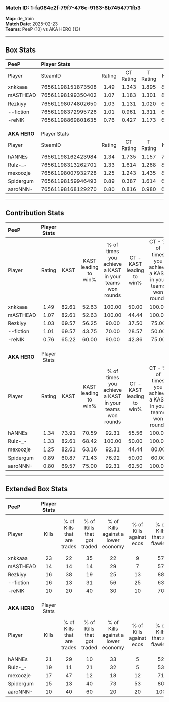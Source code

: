 ### Match ID: 1-fa084e2f-79f7-476c-9163-8b7454771fb3  
**Map**: de_train  
**Match Date**: 2025-02-23  
**Teams**: PeeP (10) vs AKA HERO (13)  

---  

## Box Stats  

| **PeeP**     | Player Stats      |        |           |          |       |       |       |         |        |      |     |
| :- | :- | :-: | :-: | :-: | :-: | :-: | :-: | :-: | :-: | :-: | :-: |
| Player       | SteamID           | Rating | CT Rating | T Rating | KAST  |  ADR  | Kills | Assists | Deaths | K/D  | HS% |
| xnkkaaa      | 76561198151873508 |  1.49  |   1.343   |  1.895   | 82.61 | 102.8 |  23   |    1    |   16   | 1.44 | 60  |
| mASTHEAD     | 76561198199350402 |  1.07  |   1.183   |  1.301   | 82.61 | 68.9  |  14   |    6    |   16   | 0.88 | 42  |
| Rezkiyy      | 76561198074802650 |  1.03  |   1.131   |  1.020   | 69.57 | 72.9  |  16   |    5    |   17   | 0.94 | 81  |
| --fiction    | 76561198372995726 |  1.01  |   0.961   |  1.311   | 69.57 | 73.4  |  16   |    5    |   18   | 0.89 | 62  |
| -reNIK       | 76561198869801635 |  0.76  |   0.427   |  1.173   | 65.22 | 54.2  |  10   |    5    |   15   | 0.67 | 80  |
|              |                   |        |           |          |       |       |       |         |        |      |     |
|              |                   |        |           |          |       |       |       |         |        |      |     |
|              |                   |        |           |          |       |       |       |         |        |      |     |
| **AKA HERO** | Player Stats      |        |           |          |       |       |       |         |        |      |     |
| Player       | SteamID           | Rating | CT Rating | T Rating | KAST  |  ADR  | Kills | Assists | Deaths | K/D  | HS% |
| hANNEs       | 76561198162423984 |  1.34  |   1.735   |  1.157   | 73.91 | 85.6  |  21   |    5    |   15   | 1.40 | 71  |
| Rulz-_-      | 76561198313262701 |  1.33  |   1.614   |  1.268   | 82.61 | 83.5  |  19   |    2    |   14   | 1.36 | 52  |
| mexoozje     | 76561198007932728 |  1.25  |   1.243   |  1.435   | 82.61 | 69.4  |  17   |    6    |   13   | 1.31 | 35  |
| Spidergum    | 76561198159946493 |  0.89  |   0.387   |  1.614   | 60.87 | 74.2  |  15   |    5    |   19   | 0.79 | 53  |
| aaroNNN-     | 76561198168129270 |  0.80  |   0.816   |  0.980   | 69.57 | 69.7  |  10   |   12    |   18   | 0.56 | 40  |
---  

## Contribution Stats  

| **PeeP**     | Player Stats |       |                      |                                                        |                           |                                                             |                          |                                                            |
| :- | :-: | :-: | :-: | :-: | :-: | :-: | :-: | :-: |
| Player       |    Rating    | KAST  | KAST leading to win% | % of times you achieve a KAST in your teams won rounds | CT - KAST leading to win% | CT - % of times you achieve a KAST in your teams won rounds | T - KAST leading to win% | T - % of times you achieve a KAST in your teams won rounds |
| xnkkaaa      |     1.49     | 82.61 |        52.63         |                         100.00                         |           50.00           |                           100.00                            |          54.55           |                           100.00                           |
| mASTHEAD     |     1.07     | 82.61 |        52.63         |                         100.00                         |           44.44           |                           100.00                            |          60.00           |                           100.00                           |
| Rezkiyy      |     1.03     | 69.57 |        56.25         |                         90.00                          |           37.50           |                            75.00                            |          75.00           |                           100.00                           |
| --fiction    |     1.01     | 69.57 |        43.75         |                         70.00                          |           28.57           |                            50.00                            |          55.56           |                           83.33                            |
| -reNIK       |     0.76     | 65.22 |        60.00         |                         90.00                          |           42.86           |                            75.00                            |          75.00           |                           100.00                           |
|              |              |       |                      |                                                        |                           |                                                             |                          |                                                            |
|              |              |       |                      |                                                        |                           |                                                             |                          |                                                            |
|              |              |       |                      |                                                        |                           |                                                             |                          |                                                            |
| **AKA HERO** | Player Stats |       |                      |                                                        |                           |                                                             |                          |                                                            |
| Player       |    Rating    | KAST  | KAST leading to win% | % of times you achieve a KAST in your teams won rounds | CT - KAST leading to win% | CT - % of times you achieve a KAST in your teams won rounds | T - KAST leading to win% | T - % of times you achieve a KAST in your teams won rounds |
| hANNEs       |     1.34     | 73.91 |        70.59         |                         92.31                          |           55.56           |                           100.00                            |          87.50           |                           87.50                            |
| Rulz-_-      |     1.33     | 82.61 |        68.42         |                         100.00                         |           50.00           |                           100.00                            |          88.89           |                           100.00                           |
| mexoozje     |     1.25     | 82.61 |        63.16         |                         92.31                          |           44.44           |                            80.00                            |          80.00           |                           100.00                           |
| Spidergum    |     0.89     | 60.87 |        71.43         |                         76.92                          |           50.00           |                            60.00                            |          87.50           |                           87.50                            |
| aaroNNN-     |     0.80     | 69.57 |        75.00         |                         92.31                          |           62.50           |                           100.00                            |          87.50           |                           87.50                            |
---  

## Extended Box Stats  

| **PeeP**     | Player Stats |                            |                            |                                    |                         |                              |                                 |        |                             |                                     |                          |                               |                            |
| :- | :-: | :-: | :-: | :-: | :-: | :-: | :-: | :-: | :-: | :-: | :-: | :-: | :-: |
| Player       |    Kills     | % of Kills that are trades | % of Kills that got traded | % of Kills against a lower economy | % of Kills against ecos | % of Kills that are flawless | % of Kills that are close duels | Deaths | % of Deaths that get traded | % of Deaths against a lower economy | % of Deaths against ecos | % of Deaths that are flawless | % of Deaths that are close |
| xnkkaaa      |      23      |             22             |             35             |                 22                 |            9            |              57              |                9                |   16   |             31              |                 31                  |            6             |              75               |             6              |
| mASTHEAD     |      14      |             14             |             14             |                 29                 |            7            |              57              |                0                |   16   |             44              |                 25                  |            0             |              56               |             0              |
| Rezkiyy      |      16      |             38             |             19             |                 25                 |           13            |              88              |                6                |   17   |             12              |                 24                  |            0             |              59               |             0              |
| --fiction    |      16      |             13             |             31             |                 56                 |           25            |              63              |                6                |   18   |             28              |                 28                  |            6             |              61               |             0              |
| -reNIK       |      10      |             20             |             40             |                 30                 |           10            |              70              |               20                |   15   |              7              |                 27                  |            0             |              87               |             0              |
|              |              |                            |                            |                                    |                         |                              |                                 |        |                             |                                     |                          |                               |                            |
|              |              |                            |                            |                                    |                         |                              |                                 |        |                             |                                     |                          |                               |                            |
|              |              |                            |                            |                                    |                         |                              |                                 |        |                             |                                     |                          |                               |                            |
| **AKA HERO** | Player Stats |                            |                            |                                    |                         |                              |                                 |        |                             |                                     |                          |                               |                            |
| Player       |    Kills     | % of Kills that are trades | % of Kills that got traded | % of Kills against a lower economy | % of Kills against ecos | % of Kills that are flawless | % of Kills that are close duels | Deaths | % of Deaths that get traded | % of Deaths against a lower economy | % of Deaths against ecos | % of Deaths that are flawless | % of Deaths that are close |
| hANNEs       |      21      |             29             |             10             |                 33                 |            5            |              52              |                0                |   15   |             27              |                 13                  |            0             |              73               |             0              |
| Rulz-_-      |      19      |             11             |             21             |                 32                 |            5            |              53              |                0                |   14   |             29              |                  7                  |            0             |              57               |             14             |
| mexoozje     |      17      |             47             |             12             |                 18                 |           12            |              71              |                6                |   13   |             31              |                  8                  |            0             |              77               |             8              |
| Spidergum    |      15      |             13             |             40             |                 73                 |           53            |              80              |                0                |   19   |             32              |                 16                  |            5             |              58               |             5              |
| aaroNNN-     |      10      |             40             |             60             |                 20                 |           20            |             100              |                0                |   18   |             22              |                 22                  |            11            |              67               |             11             |
